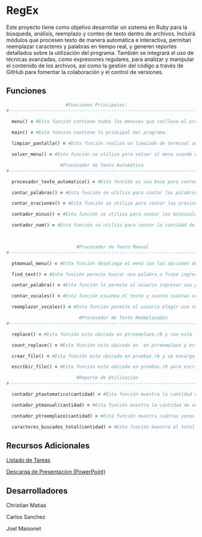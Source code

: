 # RegEx
Este proyecto tiene como objetivo desarrollar un sistema en Ruby para la búsqueda, análisis, reemplazo y conteo de texto dentro de archivos. Incluirá módulos que procesen texto de manera automática e interactiva, permitan reemplazar caracteres y palabras en tiempo real, y generen reportes detallados sobre la utilización del programa. También se integrará el uso de técnicas avanzadas, como expresiones regulares, para analizar y manipular el contenido de los archivos, así como la gestión del código a través de GitHub para fomentar la colaboración y el control de versiones.

## Funciones

```ruby
                      #Funciones Principales:
#-------------------------------------------------------------------------------------------------------

  menu() = #Esta función contiene todos los menuses que conlleva el programa. 
  
  main() = #Esta funcion contiene lo principal del programa.

  limpiar_pantalla() = #Esta función realiza un limpiado de terminal automático dependiendo del sistema operativo.

  volver_menu() = #Esta función se utiliza para volver al menu cuando el usuario lo indique. Se contesta por un: (Si/No)

                    #Procesador de Texto Automático
#--------------------------------------------------------------------------------------------------------

  procesador_texto_automatico() = #Esta función es una base para contener las demás funciones que se utilizarán para la área de procesamiento de texto automático.

  contar_palabras() = #Esta función se utiliza para contar las palabras dentro del archivo cargado por el usuario.

  contar_oraciones() = #Esta función se utiliza para contar las oraciones dentro del archivo cargado por el usuario.

  contador_minus() = #Esta función se utiliza para contar las minúsculas dentro del archivo cargado por el usuario.

  contador_num() = #Esta función se utiliza para contar la cantidad de dígitos dentro del archivo cargado por el usuario.

  

                          #Procesador de Texto Manual
#--------------------------------------------------------------------------------------------------------

  ptmanual_menu() = #Esta función despliega el menú con las opciones del módulo Manual: búsqueda, reemplazo o regresar al menú principal.

  find_text() = #Esta función permite buscar una palabra o frase ingresada por el usuario dentro del archivo. Muestra las líneas donde aparece.

  contar_palabra() = #Esta función le permite al usuario ingresar una palabra, y le dice cuántas veces aparece en el archivo.

  contar_vocales() = #Esta función escanea el texto y cuenta cuántas vocales (mayúsculas y minúsculas) aparecen en total.

  reemplazar_vocales() = #Esta función permite al usuario elegir una vocal para reemplazarla por otra, aplicando los cambios en todo el texto y mostrando el nuevo contenido.

                           #Procesador de Texto Reemplazados
#--------------------------------------------------------------------------------------------------------

  replace() = #Esta función esta ubicada en ptreemplazo.rb y con esta función el usuario podrá ingresare el texto que desea ubicar con lo que desea reemplazar

  count_replace() = #Esta función esta ubicada en  en ptreemplazo y es el encargado de decirte cuantas veces reemplazaste

  crear_file() = #Esta función esta ubicada en pruebas.rb y se encarga de crear el file con para cargarlo

  escribir_file() = #Esta función esta ubicada en pruebas.rb para escribir en el file y manipular la data

                          #Reporte de Utilización
#--------------------------------------------------------------------------------------------------------

  contador_ptautomatico(cantidad) = #Esta función muestra la cantidad de veces que se utilizó el Procesador de Texto Automático.

  contador_ptmanual(cantidad) = #Esta función muestra la cantidad de veces que se utilizó el Procesador de Texto Manual.

  contador_ptreemplazo(cantidad) = #Esta función muestra cuántas veces se utilizó el Procesador de Reemplazos.

  caracteres_buscados_total(cantidad) = #Esta función muestra el total acumulado de caracteres buscados o reemplazados durante el uso del programa.

```

## Recursos Adicionales
  [Listado de Tareas](https://docs.google.com/spreadsheets/d/1xri8bSAop2sJfve_Qy83uF5apG84QR67EpnXqbuycdw/edit?usp=sharing)

  [Descarga de Presentacion (PowerPoint)](https://drive.google.com/uc?export=download&id=1nvq89cm6ykNHOzKZclEvqI3ppY2PwFe5)

## Desarrolladores

Christian Matias

Carlos Sanchez

Joel Maisonet
